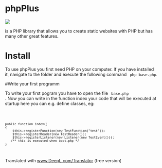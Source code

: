 # phpPlus

<img src= "https://github.com/phpPlus-Officiall/phpPlus/blob/main/baselogo.jpg">

is a PHP library that allows you to create static websites with PHP but has many other great features.

# Install

To use phpPlus you first need PHP on your computer. If you have installed it, navigate to the folder and execute the following command <code> php base.php</code>.


#Write your first programm

To write your first pogram you have to open the file <code> base.php </code>.   Now you can write in the function index your code that will be executed at startup here you can e.g. define classes, eg:

<code>

    public function index()
    {
        $this->registerFunction(new TestFunction("test"));
        $this->registerHeader(new TestHeader());
        $this->registerListener(new Listener(new TestEvent()));
       /** this is executed when boot.php */
    }
</code>

Translated with www.DeepL.com/Translator (free version)


